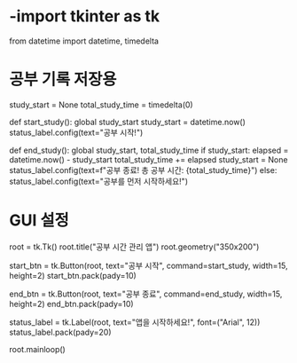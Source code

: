 # -import tkinter as tk
from datetime import datetime, timedelta

# 공부 기록 저장용
study_start = None
total_study_time = timedelta(0)

def start_study():
    global study_start
    study_start = datetime.now()
    status_label.config(text="공부 시작!")

def end_study():
    global study_start, total_study_time
    if study_start:
        elapsed = datetime.now() - study_start
        total_study_time += elapsed
        study_start = None
        status_label.config(text=f"공부 종료! 총 공부 시간: {total_study_time}")
    else:
        status_label.config(text="공부를 먼저 시작하세요!")

# GUI 설정
root = tk.Tk()
root.title("공부 시간 관리 앱")
root.geometry("350x200")

start_btn = tk.Button(root, text="공부 시작", command=start_study, width=15, height=2)
start_btn.pack(pady=10)

end_btn = tk.Button(root, text="공부 종료", command=end_study, width=15, height=2)
end_btn.pack(pady=10)

status_label = tk.Label(root, text="앱을 시작하세요!", font=("Arial", 12))
status_label.pack(pady=20)

root.mainloop()
